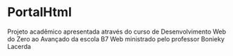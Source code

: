 # PortalHtml
Projeto acadêmico apresentada através do curso de Desenvolvimento Web do Zero ao Avançado da escola B7 Web ministrado pelo professor Bonieky Lacerda
